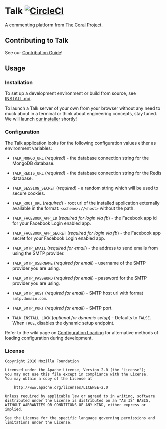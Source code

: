# Talk [![CircleCI](https://circleci.com/gh/coralproject/talk.svg?style=svg)](https://circleci.com/gh/coralproject/talk)

A commenting platform from [The Coral Project](https://coralproject.net).

## Contributing to Talk

See our [Contribution Guide](https://github.com/coralproject/talk/blob/master/CONTRIBUTING.md)!

## Usage

### Installation

To set up a development environment or build from source, see [INSTALL.md](https://github.com/coralproject/talk/blob/master/INSTALL.md).

To launch a Talk server of your own from your browser without any need to muck about in a terminal or think about engineering concepts, stay tuned. We will launch [our installer](https://github.com/coralproject/talk-install) shortly!


### Configuration

The Talk application looks for the following configuration values either as environment variables:

- `TALK_MONGO_URL` (*required*) - the database connection string for the MongoDB database.
- `TALK_REDIS_URL` (*required*) - the database connection string for the Redis database.
- `TALK_SESSION_SECRET` (*required*) - a random string which will be used to
secure cookies.
- `TALK_ROOT_URL` (*required*) - root url of the installed application externally
available in the format: `<scheme>://<host>` without the path.

- `TALK_FACEBOOK_APP_ID` (*required for login via fb*) - the Facebook app id for your Facebook
Login enabled app.
- `TALK_FACEBOOK_APP_SECRET` (*required for login via fb*) - the Facebook app secret for your
Facebook Login enabled app.

- `TALK_SMTP_EMAIL` (*required for email*) - the address to send emails from using the
  SMTP provider.
- `TALK_SMTP_USERNAME` (*required for email*) - username of the SMTP provider you are using.
- `TALK_SMTP_PASSWORD` (*required for email*) - password for the SMTP provider you are using.
- `TALK_SMTP_HOST` (*required for email*) - SMTP host url with format `smtp.domain.com`.
- `TALK_SMTP_PORT` (*required for email*) - SMTP port.
- `TALK_INSTALL_LOCK` (_optional for dynamic setup_) - Defaults to `FALSE`. When `TRUE`, disables the dynamic setup endpoint.

Refer to the wiki page on [Configuration Loading](https://github.com/coralproject/talk/wiki/Configuration-Loading) for
alternative methods of loading configuration during development.

### License

    Copyright 2016 Mozilla Foundation

    Licensed under the Apache License, Version 2.0 (the "License");
    you may not use this file except in compliance with the License.
    You may obtain a copy of the License at

        http://www.apache.org/licenses/LICENSE-2.0

    Unless required by applicable law or agreed to in writing, software distributed under the License is distributed on an "AS IS" BASIS, WITHOUT WARRANTIES OR CONDITIONS OF ANY KIND, either express or implied.

    See the License for the specific language governing permissions and limitations under the License.
